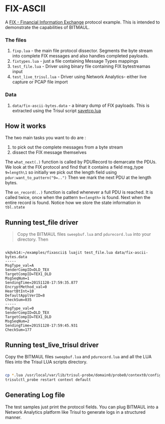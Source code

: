 FIX-ASCII
==========

A [FIX - Financial Information Exchange](https://en.wikipedia.org/wiki/Financial_Information_eXchange) protocol example. This is intended to demonstrate the capabilities of BITMAUL. 


### The files

1. `fixp.lua` - the main file protocol dissector. Segments the byte stream into complete FIX messages and also handles completed payloads. 
2. `fixtypes.lua` - just a file containing Message Types mappings 
3. `test_file.lua` -  Driver using binary file containing FIX bytestreamas input 
4. `test_live_trisul.lua` - Driver using Network Analytics- either live capture or PCAP file import

### Data 

1. `data/fix-ascii-bytes.data` - a binary dump of FIX payloads. This is extracted using the Trisul script [savetcp.lua](https://github.com/trisulnsm/trisul-scripts/tree/master/lua/frontend_scripts/reassembly/save_payloads)

## How it works

The two main tasks you want to do are : 

 1. to pick out the complete messages from a  byte stream  
 2. dissect the FIX message themselves

The `what_next(.)` function is called by PDURecord to  demarcate the PDUs. We look at the  FIX protocol and find that it  contains a field msg_type `9=length\1` so initially we pick out the length field using `pdur:want_to_pattern("9=..")` Then we mark the next PDU at the length bytes. 

The `on_record(..)` function is called whenever a full PDU is reached. It is called twice, once when the pattern `9=<length>` is found. Next when the entire record is found. Notice how we store the state information in `tbl.state` 



## Running test_file driver

> Copy the BITMAUL files `sweepbuf.lua` and `pdurecord.lua` into your directory.  Then 

````

vk@vk14:~/examples/fixascii$ luajit test_file.lua data/fix-ascii-bytes.data  
-----
MsgType_val=A
SenderCompID=DLD_TEX
TargetCompID=TEX1_DLD
MsgSeqNum=1
SendingTime=20151128-17:59:35.877
EncryptMethod_val=0
HeartBtInt=10
DefaultApplVerID=8
CheckSum=035
-----
MsgType_val=0
SenderCompID=DLD_TEX
TargetCompID=TEX1_DLD
MsgSeqNum=2
SendingTime=20151128-17:59:45.931
CheckSum=177

````


## Running test_live_trisul driver

Copy the BITMAUL files `sweepbuf.lua` and `pdurecord.lua` and all the LUA files into the Trisul LUA scripts directory.

````sh

cp *.lua /usr/local/var/lib/trisul-probe/domain0/probe0/context0/config/local-lua 
trisulctl_probe restart context default 

````


## Generating Log file

The test samples just print the protocol fields. You can plug BITMAUL into a Network Analytics platform like Trisul to generate logs in a structured manner.


